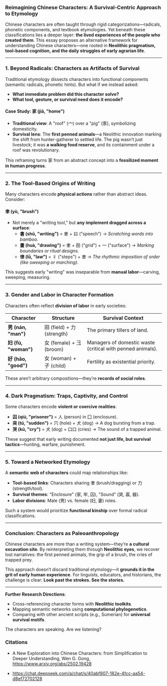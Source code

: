 ### **Reimagining Chinese Characters: A Survival-Centric Approach to Etymology**  

Chinese characters are often taught through rigid categorizations—radicals, phonetic components, and textbook etymologies. Yet beneath these classifications lies a deeper layer: **the lived experiences of the people who created them**. This essay proposes an alternative framework for understanding Chinese characters—one rooted in **Neolithic pragmatism, tool-based cognition, and the daily struggles of early agrarian life**.  

---

### **1. Beyond Radicals: Characters as Artifacts of Survival**  
Traditional etymology dissects characters into functional components (semantic radicals, phonetic hints). But what if we instead asked:  
- **What immediate problem did this character solve?**  
- **What tool, gesture, or survival need does it encode?**  

#### **Case Study: 家 (jiā, "home")**  
- **Traditional view**: A "roof" (宀) over a "pig" (豕), symbolizing domesticity.  
- **Survival lens**: The **first penned animals**—a Neolithic innovation marking the shift from hunter-gatherer to settled life. The pig wasn’t just livestock; it was **a walking food reserve**, and its containment under a roof was revolutionary.  

This reframing turns 家 from an abstract concept into a **fossilized moment in human progress**.  

---

### **2. The Tool-Based Origins of Writing**  
Many characters encode **physical actions** rather than abstract ideas. Consider:  

#### **聿 (yù, "brush")**  
- Not merely a "writing tool," but **any implement dragged across a surface**:  
  - **書 (shū, "writing")** = 聿 + 曰 ("speech") → *Scratching words into bamboo.*  
  - **畫 (huà, "drawing")** = 聿 + 田 ("grid") + 一 ("surface") → *Marking boundaries or ritual designs.*  
  - **律 (lǜ, "law")** = 彳 ("steps") + 聿 → *The rhythmic imposition of order (like sweeping or marching).*  

This suggests early "writing" was inseparable from **manual labor**—carving, sweeping, measuring.  

---

### **3. Gender and Labor in Character Formation**  
Characters often reflect **division of labor** in early societies:  

| Character | Structure             | Survival Context |  
|-----------|----------------------|------------------|  
| **男 (nán, "man")** | 田 (field) + 力 (strength) | The primary tillers of land. |  
| **妇 (fù, "woman")** | 女 (female) + 彐 (broom) | Managers of domestic waste (critical with penned animals). |  
| **好 (hǎo, "good")** | 女 (woman) + 子 (child) | Fertility as existential priority. |  

These aren’t arbitrary compositions—they’re **records of social roles**.  

---

### **4. Dark Pragmatism: Traps, Captivity, and Control**  
Some characters encode **violent or coercive realities**:  

- **囚 (qiú, "prisoner")** = 人 (person) in 囗 (enclosure).  
- **突 (tū, "sudden")** = 穴 (hole) + 犬 (dog) → A dog bursting from a trap.  
- **哭 (kū, "cry")** = 犬 (dog) + 口口 (cries) → The sound of a trapped animal.  

These suggest that early writing documented **not just life, but survival tactics**—hunting, warfare, punishment.  

---

### **5. Toward a Networked Etymology**  
A **semantic web of characters** could map relationships like:  

- **Tool-based links**: Characters sharing 聿 (brush/dragging) or 力 (strength/tool).  
- **Survival themes**: "Enclosure" (家, 牢, 囚), "Sound" (哭, 嚣, 器).  
- **Labor divisions**: Male (男) vs. female (妇, 妻) roles.  

Such a system would prioritize **functional kinship** over formal radical classifications.  

---

### **Conclusion: Characters as Paleoanthropology**  
Chinese characters are more than a writing system—they’re **a cultural excavation site**. By reinterpreting them through **Neolithic eyes**, we recover lost narratives: the first penned animals, the grip of a brush, the cries of trapped prey.  

This approach doesn’t discard traditional etymology—it **grounds it in the grit of early human experience**. For linguists, educators, and historians, the challenge is clear: **Look past the strokes. See the stories.**  

--- 

**Further Research Directions**:  
- Cross-referencing character forms with **Neolithic toolkits**.  
- Mapping semantic networks using **computational phylogenetics**.  
- Comparing with other ancient scripts (e.g., Sumerian) for **universal survival motifs**.  

The characters are speaking. Are we listening?


### Citations

- A New Exploration into Chinese Characters: from Simplification to Deeper Understanding, Wen G. Gong, https://www.arxiv.org/abs/2502.19428

- https://chat.deepseek.com/a/chat/s/40abf807-182e-4fcc-aa54-d8ef72702128
